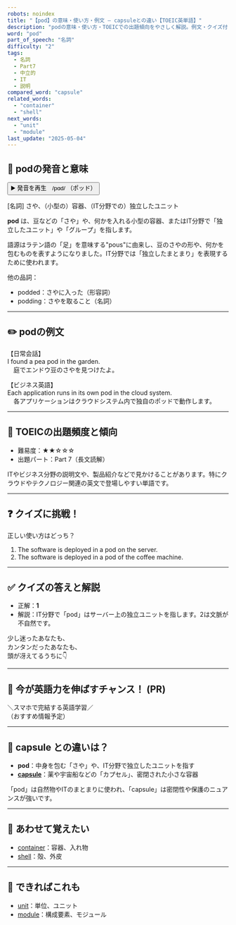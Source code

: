 ```yaml
---
robots: noindex
title: "【pod】の意味・使い方・例文 ― capsuleとの違い【TOEIC英単語】"
description: "podの意味・使い方・TOEICでの出題傾向をやさしく解説。例文・クイズ付きでcapsuleとの違いもわかりやすく学べます。"
word: "pod"
part_of_speech: "名詞"
difficulty: "2"
tags:
  - 名詞
  - Part7
  - 中立的
  - IT
  - 説明
compared_word: "capsule"
related_words:
  - "container"
  - "shell"
next_words:
  - "unit"
  - "module"
last_update: "2025-05-04"
---
```


## 🔰 podの発音と意味

<button class="play-audio" onclick="playTTS('pod')">
  <span class="play-audio-main">
    ▶️ 発音を再生　/pɑd/
  </span>
  <span class="play-audio-sub">
    （ポッド）
  </span>
</button>

[名詞] さや、（小型の）容器、（IT分野での）独立したユニット

**pod** は、豆などの「さや」や、何かを入れる小型の容器、またはIT分野で「独立したユニット」や「グループ」を指します。

語源はラテン語の「足」を意味する"pous"に由来し、豆のさやの形や、何かを包むものを表すようになりました。IT分野では「独立したまとまり」を表現するために使われます。

他の品詞：  
- podded：さやに入った（形容詞）
- podding：さやを取ること（名詞）

---

## ✏️ podの例文

【日常会話】  
I found a pea pod in the garden.  
　庭でエンドウ豆のさやを見つけたよ。

【ビジネス英語】  
Each application runs in its own pod in the cloud system.  
　各アプリケーションはクラウドシステム内で独自のポッドで動作します。

---

## 🎯 TOEICの出題頻度と傾向

- 難易度：★★☆☆☆
- 出題パート：Part 7（長文読解）

ITやビジネス分野の説明文や、製品紹介などで見かけることがあります。特にクラウドやテクノロジー関連の英文で登場しやすい単語です。

---

## ❓ クイズに挑戦！

正しい使い方はどっち？

1. The software is deployed in a pod on the server.  
2. The software is deployed in a pod of the coffee machine.

---

## ✅ クイズの答えと解説

- 正解：**1**
- 解説：IT分野で「pod」はサーバー上の独立ユニットを指します。2は文脈が不自然です。

少し迷ったあなたも、  
カンタンだったあなたも、  
頭が冴えてるうちに👇️

---

## 🚀 今が英語力を伸ばすチャンス！ (PR)

<div class="info-center">
＼スマホで完結する英語学習／<br>  
（おすすめ情報予定）
</div>

---

## 🤔  capsule との違いは？

- **pod**：中身を包む「さや」や、IT分野で独立したユニットを指す
- **[capsule](/capsule)**：薬や宇宙船などの「カプセル」、密閉された小さな容器

「pod」は自然物やITのまとまりに使われ、「capsule」は密閉性や保護のニュアンスが強いです。

---

## 🧩 あわせて覚えたい

- [container](/container)：容器、入れ物
- [shell](/shell)：殻、外皮

---

## 📖 できればこれも

- [unit](/unit)：単位、ユニット
- [module](/module)：構成要素、モジュール

<!-- cvid: aid08_bid47 -->
